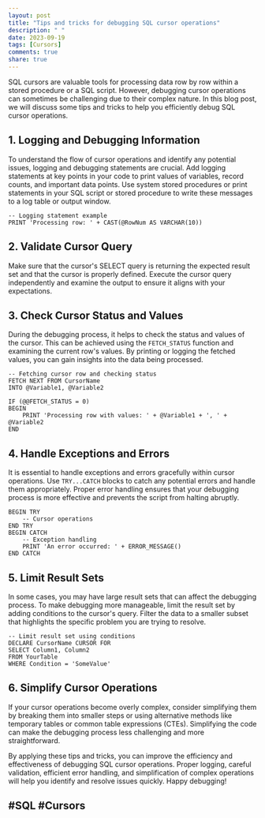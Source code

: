 ```yaml
---
layout: post
title: "Tips and tricks for debugging SQL cursor operations"
description: " "
date: 2023-09-19
tags: [Cursors]
comments: true
share: true
---
```


SQL cursors are valuable tools for processing data row by row within a stored procedure or a SQL script. However, debugging cursor operations can sometimes be challenging due to their complex nature. In this blog post, we will discuss some tips and tricks to help you efficiently debug SQL cursor operations.

## 1. Logging and Debugging Information
To understand the flow of cursor operations and identify any potential issues, logging and debugging statements are crucial. Add logging statements at key points in your code to print values of variables, record counts, and important data points. Use system stored procedures or print statements in your SQL script or stored procedure to write these messages to a log table or output window.

```
-- Logging statement example
PRINT 'Processing row: ' + CAST(@RowNum AS VARCHAR(10))
```

## 2. Validate Cursor Query
Make sure that the cursor's SELECT query is returning the expected result set and that the cursor is properly defined. Execute the cursor query independently and examine the output to ensure it aligns with your expectations.

## 3. Check Cursor Status and Values
During the debugging process, it helps to check the status and values of the cursor. This can be achieved using the `FETCH_STATUS` function and examining the current row's values. By printing or logging the fetched values, you can gain insights into the data being processed.

```
-- Fetching cursor row and checking status
FETCH NEXT FROM CursorName
INTO @Variable1, @Variable2

IF (@@FETCH_STATUS = 0)
BEGIN
    PRINT 'Processing row with values: ' + @Variable1 + ', ' + @Variable2
END
```

## 4. Handle Exceptions and Errors
It is essential to handle exceptions and errors gracefully within cursor operations. Use `TRY...CATCH` blocks to catch any potential errors and handle them appropriately. Proper error handling ensures that your debugging process is more effective and prevents the script from halting abruptly.

```
BEGIN TRY
    -- Cursor operations
END TRY
BEGIN CATCH
    -- Exception handling
    PRINT 'An error occurred: ' + ERROR_MESSAGE()
END CATCH
```

## 5. Limit Result Sets
In some cases, you may have large result sets that can affect the debugging process. To make debugging more manageable, limit the result set by adding conditions to the cursor's query. Filter the data to a smaller subset that highlights the specific problem you are trying to resolve.

```
-- Limit result set using conditions
DECLARE CursorName CURSOR FOR
SELECT Column1, Column2
FROM YourTable
WHERE Condition = 'SomeValue'
```

## 6. Simplify Cursor Operations
If your cursor operations become overly complex, consider simplifying them by breaking them into smaller steps or using alternative methods like temporary tables or common table expressions (CTEs). Simplifying the code can make the debugging process less challenging and more straightforward.

By applying these tips and tricks, you can improve the efficiency and effectiveness of debugging SQL cursor operations. Proper logging, careful validation, efficient error handling, and simplification of complex operations will help you identify and resolve issues quickly. Happy debugging!

## #SQL #Cursors